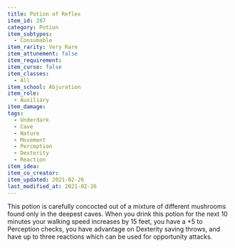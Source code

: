 ```yaml
---
title: Potion of Reflex
item_id: 287
category: Potion
item_subtypes: 
  - Consumable
item_rarity: Very Rare
item_attunement: false
item_requirement: 
item_curse: false
item_classes: 
  - All
item_school: Abjuration
item_role: 
  - Auxiliary
item_damage: 
tags:
  - Underdark
  - Cave
  - Nature
  - Movement
  - Perception
  - Dexterity
  - Reaction
item_idea: 
item_co_creator: 
item_updated: 2021-02-26
last_modified_at: 2021-02-26
---
```


This potion is carefully concocted out of a mixture of different mushrooms found only in the deepest caves. When you drink this potion for the next 10 minutes your walking speed increases by 15 feet, you have a +5 to Perception checks, you have advantage on Dexterity saving throws, and have up to three reactions which can be used for opportunity attacks.
